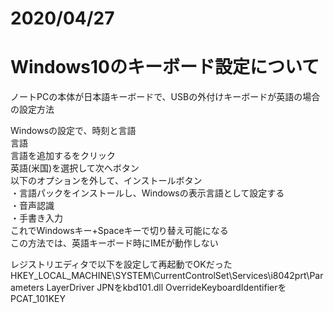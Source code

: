 
# 2020/04/27

# Windows10のキーボード設定について

ノートPCの本体が日本語キーボードで、USBの外付けキーボードが英語の場合の設定方法  

Windowsの設定で、時刻と言語  
言語  
言語を追加するをクリック  
英語(米国)を選択して次へボタン  
以下のオプションを外して、インストールボタン  
・言語パックをインストールし、Windowsの表示言語として設定する  
・音声認識  
・手書き入力  
これでWindowsキー+Spaceキーで切り替え可能になる  
この方法では、英語キーボード時にIMEが動作しない


レジストリエディタで以下を設定して再起動でOKだった
HKEY_LOCAL_MACHINE\SYSTEM\CurrentControlSet\Services\i8042prt\Parameters
LayerDriver JPNをkbd101.dll
OverrideKeyboardIdentifierをPCAT_101KEY



